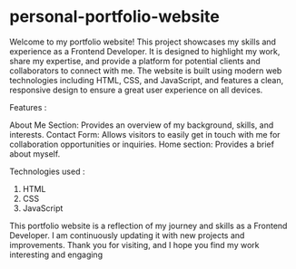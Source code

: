 # personal-portfolio-website

Welcome to my portfolio website! This project showcases my skills and experience as a Frontend Developer. It is designed to highlight my work, share my expertise, and provide a platform for potential clients and collaborators to connect with me. The website is built using modern web technologies including HTML, CSS, and JavaScript, and features a clean, responsive design to ensure a great user experience on all devices.

Features :

About Me Section: Provides an overview of my background, skills, and interests.
Contact Form: Allows visitors to easily get in touch with me for collaboration opportunities or inquiries.
Home section: Provides a brief about myself.

Technologies used :
1. HTML
2. CSS
3. JavaScript 







This portfolio website is a reflection of my journey and skills as a Frontend Developer. I am continuously updating it with new projects and improvements. Thank you for visiting, and I hope you find my work interesting and engaging
